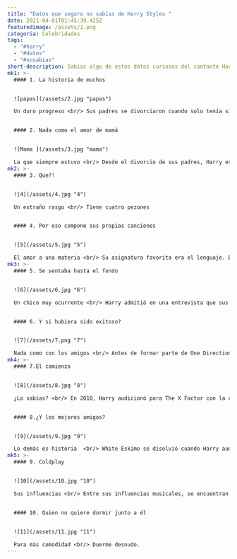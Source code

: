 ```yaml
---
title: "Datos que seguro no sabías de Harry Styles "
date: 2021-04-01T01:45:39.425Z
featuredimage: /assets/1.png
categoria: Celebridades
tags:
  - "#harry"
  - "#datos"
  - "#nosabias"
short-description: Sabias algo de estos datos curiosos del cantante Harry Styles?
mk1: >-
  #### 1. La historia de muchos


  ![papas](/assets/2.jpg "papas")

  Un duro progreso <br/> Sus padres se divorciaron cuando solo tenía siete años.


  #### 2. Nada como el amor de mamá


  ![Mama ](/assets/3.jpg "mama")

  La que siempre estuvo <br/> Desde el divorcio de sus padres, Harry está muy unido a su madre. Ella ha sido su mayor apoyo en el mundo.
mk2: >-
  #### 3. Que?!


  ![4](/assets/4.jpg "4")

  Un extraño rasgo <br/> Tiene cuatro pezones​


  #### 4. Por eso compone sus propias canciones


  ![5](/assets/5.jpg "5")

  El amor a una materia <br/> Su asignatura favorita era el lenguaje. En ella, Harry se destaca como escritor.
mk3: >-
  #### 5. Se sentaba hasta el fondo


  ![6](/assets/6.jpg "6")

  Un chico muy ocurrente <br/> Harry admitió en una entrevista que sus malas notas, eran el resultado de su poca concentración. Le gustaba hablar con sus compañeros durante las clases.


  #### 6. Y si hubiera sido exitoso?


  ![7](/assets/7.png "7")

  Nada como con los amigos <br/> Antes de formar parte de One Direction, Harry formó una banda con sus mejores amigos llamada, "White Eskimo". En el 2009, Harry y su banda ganaron una competencia escolar. Fue ahí donde Harry descubrió su amor a la música.
mk4: >-
  #### 7.El comienzo


  ![8](/assets/8.jpg "8")

  ¿Lo sabías? <br/> En 2010, Harry audicionó para The X Factor con la canción «Isn't She Lovely» de Stevie Wonder y resultó electo.


  #### 8.¿Y los mejores amigos?


  ![9](/assets/9.jpg "9")

  Lo demás es historia  <br/> White Eskimo se disolvió cuando Harry audicionó en The X factor y fue integrado  a One Direction.
mk5: >-
  #### 9. Coldplay


  ![10](/assets/10.jpg "10")

  Sus influencias <br/> Entre sus influencias musicales, se encuentran la banda Coldplay, el solista Elvis Presley y el actor David Hasselhoff.


  #### 10. Quien no quiere dormir junto a él


  ![11](/assets/11.jpg "11")

  Para más comodidad <br/> Duerme desnudo.
---
```

